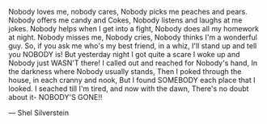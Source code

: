 Nobody loves me, nobody cares, Nobody picks me peaches and pears. Nobody offers me candy and Cokes, Nobody listens and laughs at me jokes. Nobody helps when I get into a fight, Nobody does all my homework at night. Nobody misses me, Nobody cries, Nobody thinks I'm a wonderful guy. So, if you ask me who's my best friend, in a whiz, I'll stand up and tell you NOBODY is! But yesterday night I got quite a scare I woke up and Nobody just WASN'T there! I called out and reached for Nobody's hand, In the darkness where Nobody usually stands, Then I poked through the house, in each cranny and nook, But I found SOMEBODY each place that I looked. I seached till I'm tired, and now with the dawn, There's no doubt about it- NOBODY'S GONE!!

― Shel Silverstein
